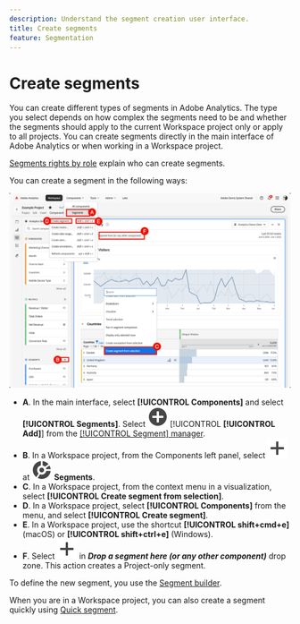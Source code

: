 ```yaml
---
description: Understand the segment creation user interface.
title: Create segments
feature: Segmentation
---
```

# Create segments

You can create different types of segments in Adobe Analytics.  The type you select depends on how complex the segments need to be and whether the segments should apply to the current Workspace project only or apply to all projects. You can create segments directly in the main interface of Adobe Analytics or when working in a Workspace project. 

[Segments rights by role](/help/components/segmentation/seg-reference/seg-rights.md) explain who can create segments.

You can create a segment in the following ways:

![Ways to create a segment](assets/create-segment.png)

* **A**. In the main interface, select **[!UICONTROL Components]** and select **[!UICONTROL Segments]**. Select ![AddCircle](/help/assets/icons/AddCircle.svg) [!UICONTROL **[!UICONTROL Add]**] from the [[!UICONTROL Segment] manager](seg-manage.md). 
* **B**. In a Workspace project, from the Components left panel, select ![Add](/help/assets/icons/Add.svg) at ![Segment](/help/assets/icons/Segmentation.svg) **Segments**.
* **C**. In a Workspace project, from the context menu in a visualization, select **[!UICONTROL Create segment from selection]**.
* **D**. In a Workspace project, select **[!UICONTROL Components]** from the menu, and select **[!UICONTROL Create segment]**. 
* **E**. In a Workspace project, use the shortcut **[!UICONTROL shift+cmd+e]** (macOS) or **[!UICONTROL shift+ctrl+e]** (Windows).
* **F**. Select ![Add](/help/assets/icons/Add.svg) in ***Drop a segment here (or any other component)*** drop zone. This action creates a Project-only segment.

To define the new segment, you use the [Segment builder](seg-build.md).

When you are in a Workspace project, you can also create a segment quickly using [Quick segment](seg-quick.md).
